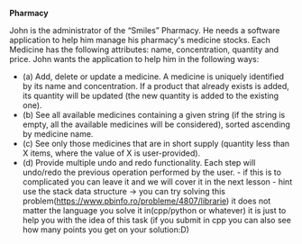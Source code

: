 **Pharmacy**

John is the administrator of the “Smiles” Pharmacy. He needs a software application to help him manage his pharmacy's medicine stocks. Each Medicine has the following attributes: name, concentration, quantity and price. John wants the application to help him in the following ways:

- (a) Add, delete or update a medicine. A medicine is uniquely identified by its name and concentration. If a product that already exists is added, its quantity will be updated (the new quantity is added to the existing one).
- (b) See all available medicines containing a given string (if the string is empty, all the available medicines will be considered), sorted ascending by medicine name.
- (c) See only those medicines that are in short supply (quantity less than X items, where the value of X is user-provided).
- (d) Provide multiple undo and redo functionality. Each step will undo/redo the previous operation performed by the user. - if this is to complicated you can leave it and we will cover it in the next lesson - hint use the stack data structure -> you can try solving this problem(https://www.pbinfo.ro/probleme/4807/librarie) it does not matter the language you solve it in(cpp/python or whatever) it is just to help you with the idea of this task (if you submit in cpp you can also see how many points you get on your solution:D)
